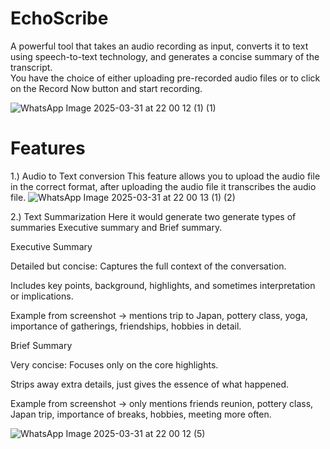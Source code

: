 # EchoScribe

A powerful tool that takes an audio recording as input, converts it to text using speech-to-text technology, and generates a concise summary of the transcript.  
You have the choice of either uploading pre-recorded audio files or to click on the Record Now button and start recording.

![WhatsApp Image 2025-03-31 at 22 00 12 (1) (1)](https://github.com/user-attachments/assets/8b3d5fa3-c811-46fa-b9e1-062d7f29c682)

# Features
1.) Audio to Text conversion
This feature allows you to upload the audio file in the correct format, after uploading the audio file it transcribes the audio file.
![WhatsApp Image 2025-03-31 at 22 00 13 (1) (2)](https://github.com/user-attachments/assets/b2556826-b19e-413d-9d70-9d27c8c2973d)

2.) Text Summarization
Here it would generate two generate types of summaries Executive summary and Brief summary.  

Executive Summary  

Detailed but concise: Captures the full context of the conversation.  

Includes key points, background, highlights, and sometimes interpretation or implications.  

Example from screenshot → mentions trip to Japan, pottery class, yoga, importance of gatherings, friendships, hobbies in detail.  

Brief Summary  

Very concise: Focuses only on the core highlights.  

Strips away extra details, just gives the essence of what happened.  

Example from screenshot → only mentions friends reunion, pottery class, Japan trip, importance of breaks, hobbies, meeting more often.  

![WhatsApp Image 2025-03-31 at 22 00 12 (5)](https://github.com/user-attachments/assets/dda1e1ec-6897-4f82-b221-bc5263b6b9be)



